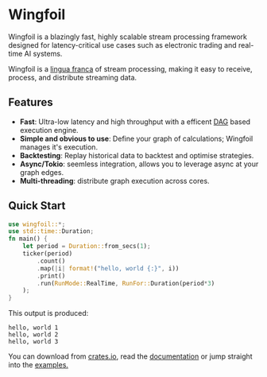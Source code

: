 # Wingfoil

Wingfoil is a blazingly fast, highly scalable stream processing framework designed for latency-critical use cases such as electronic trading and real-time AI systems.

Wingfoil is a [lingua franca](https://en.wikipedia.org/wiki/Lingua_franca) of stream
processing, making it easy to receive, process, and distribute streaming data.   

## Features

- **Fast**: Ultra-low latency and high throughput with a efficent [DAG](https://en.wikipedia.org/wiki/Directed_acyclic_graph) based execution engine.  
- **Simple and obvious to use**: Define your graph of calculations; Wingfoil manages it's execution.  
- **Backtesting**: Replay historical data to backtest and optimise strategies.
- **Async/Tokio**: seemless integration, allows you to leverage async at your graph edges.
- **Multi-threading**: distribute graph execution across cores.

## Quick Start
```rust
use wingfoil::*;
use std::time::Duration;
fn main() {
    let period = Duration::from_secs(1);
    ticker(period)
        .count()
        .map(|i| format!("hello, world {:}", i))
        .print()
        .run(RunMode::RealTime, RunFor::Duration(period*3)
    );
}
```
This output is produced:
```pre
hello, world 1
hello, world 2
hello, world 3
```


You can download from [crates.io](https://crates.io/crates/wingfoil/),
read the [documentation](https://docs.rs/wingfoil/latest/wingfoil/) 
or jump straight into the [examples.](https://github.com/wingfoil-io/wingfoil/tree/main/examples)
